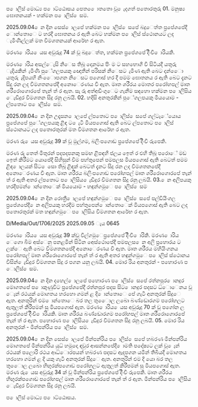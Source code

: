 ප ොලිස් මොධ්‍ය ප ොට්ඨොසය පෙත ෙොතතො වූ ෙැදගත් පතොරතුරු 01. මනුෂ්‍ය ඝොතනයක් - හක්මන ප ොලිස් ෙසම.

2025.09.04 ෙන දින සෙස් ොලපේ හක්මන ප ොලිස් ෙසපේ බදුෙත්ත ප්‍රපේශපේදී ොන්තොෙ ට හරදී ඝොතනය ර ඇති බෙට හක්මන ප ොලිස් ස්ථොනයට ලද ැමිණිල්ලක් මත විමශතනයක් ආරේභ ර ඇත.

මරණ ොරිය ෙයස අවුරුදු 74 ක් වූ බදුෙත්ත, හක්මන ප්‍රපේශපේ දිිංචි ොරියකි.

මරණ ොරිය අසල්ෙැසි නිෙස තිබූ දොනමය පිං ම ට සහභොගි වී සිටියදී යතුරු ැදියකින් ැමිණි පුේගලපයකු ඥොතීන් පරිසක් නිෙසට ැමිණ ඇති බෙට දන්ෙො යතුරු ැදිපයහි නිංෙොපගන නිෙසට පගොස් හර දී පමම ඝොතනය ර ඇති බෙට දැනට සිදු රන ලද විමශතනපේදී අනොෙරණය වී ඇත. මෘත ශරීරය මොතර පරෝහපල් මෘත ශරීරොගොරපේ තැන් ත් ර ඇත. සැ රු අත්අඩිංගුෙට ගැනීම සඳහො හක්මන ප ොලිසිය ෙැඩිදුර විමශතන සිදු රනු ලබයි. 02. හදිසි අනතුරකින් පුේගලපයකු මියයොම - ල්පතොට ප ොලිස් ෙසම.

2025.09.04 ෙන දින උදෑසන ොලපේ ල්පතොට ප ොලිස් ෙසපේ ගල්ටැේයොය ප්‍රපේශපේ පුේගලපයකු ළිඳ ට ෙැටී මියපගොස් ඇති බෙට ල්පතොට ප ොලිස් ස්ථොනයට ලද පතොරතුරක් මත විමශතන ආරේභ ර ඇත.

මරණ රු ෙයස අවුරුදු 39 ක් වූ මුල්ගම, බලිංපගොඩ ප්‍රපේශපේ දිිංචි රුපෙකි.

මරණ රු තෙත් මිතුරන් පදපදපනකු සමඟ ළිපඳහි ජලය ඉෙත් ර එහි තිබූ පරොේ මඩ ඉෙත් කිරීමට යොපේදී සිහිසුන් වීම පහ්තුපෙන් පමපලස මියපගොස් ඇති බෙටත් පමම ළිඳ ොලයක් සිට ෙසො තිබූ ළිඳක් බෙටත් දැනට සිදු රන ලද විමශතනපේදී අනොෙරණය වී ඇත. මෘත ශරීරය බලිංපගොඩ පරෝහපල් මෘත ශරීරොගොරපේ තැන් ත් ර ඇති අතර ල්පතොට ප ොලිසිය ෙැඩිදුර විමශතන සිදු රනු ලබයි. 03. ෙන අලිපයකු හරදීපමන් ොන්තොෙක් මියයොම - හඳුන්ගමුෙ ප ොලිස් ෙසම

2025.09.04 ෙන දින රොත්‍රී ොලපේ හඳුන්ගමුෙ ප ොලිස් ෙසපේ පල්ඩියිංගල ප්‍රපේශපේදී ෙන අලිපයකු හරදීම පහ්තුපෙන් ොන්තොෙක් මියපගොස් ඇති බෙට ලද පතොරතුරක් මත හඳුන්ගමුෙ ප ොලිසිය විමශතන ආරේභ ර ඇත.

D/Media/Out/1706/2025 2025.09.05 ැය 0645

මරණ ොරිය ෙයස අවුරුදු 39 ක්වූ විල්ගමුෙප්‍රපේශපේ දිිංචි ොරිකි. මරණ ොරිය ෙගො බිම අස්ෙනු පනළමින් සිටින අෙස්ථොපේදී පමපලස ෙන අලි ප්‍රහොරය ට ලක්ෙ ඇති බෙට විමශතනපේදී අනොෙරණය වි ඇත. මෘත ශරීරය මහියිංගනය පරෝහපල් මෘත ශරීරොගොරපේ තැන් ත් ර ඇති අතර හඳුන්ගමුෙ ප ොලිස් ස්ථොනය විසින් ෙැඩිදුර විමශතන සිදු ර පගන යනු ලබයි. 04. මොර රිය අනතුරක් - පහොරණ ප ොලිස් ෙසම.

2025.09.04 ෙන දින දහෙල් ොලපේ පහොරණ ප ොලිස් ෙසපේ රත්නපුර ොනදුර මොගතපේ ප ොකුණුවිට ප්‍රපේශපේදී රත්නපුර පදස සිට ොනදුර පදසට ධ්‍ොෙනය වූ ෙෑන් රථයක් මොගතය හරහො ගමන් ළ දි ොන්තොෙ පේ ගැටී අනතුරක් සිදුෙ ඇත. අනතුරින් එම ොන්තොෙ බර තල තුෙොල ලබො බණ්ඩොරගම පරෝහලට ඇතුලත් කිරීපමන් සු මියපගොස් ඇත. මරණ ොරිය ෙයස අවුරුදු 70 ක් වූ පගෝන ල ප්‍රපේශපේ දිිංචි ොරියකි. මෘත ශරීරය බණ්ඩොරගම පරෝහපල් මෘත ශරීරොගොරපේ තැන් ත් ර ඇත. පහොරණ ප ොලිසිය ෙැඩිදුර විමශතන සිදු රනු ලබයි. 05. මොර රිය අනතුරක් - මින්පන්රිය ප ොලිස් ෙසම.

2025.09.04 ෙන දින සෙස් ොලපේ මින්පන්රිය ප ොලිස් ෙසපේ හබරණ මින්පන්රිය මොගතපේ මින්පන්රිය යුධ්‍ හමුදො ඳවුර ආසන්නපේදී ොමති පදෝෂ්‍යට ලක් වූ ෙෑන් රථයක් පලොරි රථය ආධ්‍ොරපයන් හබරණ පදසට ඇදපගන යමින් තිබීයදී මොගතය හරහො ගමන් ළ දි යකු ගැටී අනතුරක් සිදුෙ ඇත. අනතුරින් එම දි යො බර තල තුෙොල ලබො හිඟුරක්පගොඩ පරෝහලට ඇතුලත් කිරීපමන් සු මියපගොස් ඇත. මරණ රු ෙයස අවුරුදු 34 ක් වූ මින්පන්රිය ප්‍රපේශපේ දිිංචි රුපෙකි. මෘත ශරීරය හිඟුරක්පගොඩ පරෝහපල් මෘත ශරීරොගොරපේ තැන් ත් ර ඇත. මින්පන්රිය ප ොලිසිය ෙැඩිදුර විමශතන සිදු රනු ලබයි.

ප ොලිස් මොධ්‍ය ප ොට්ඨොසය.